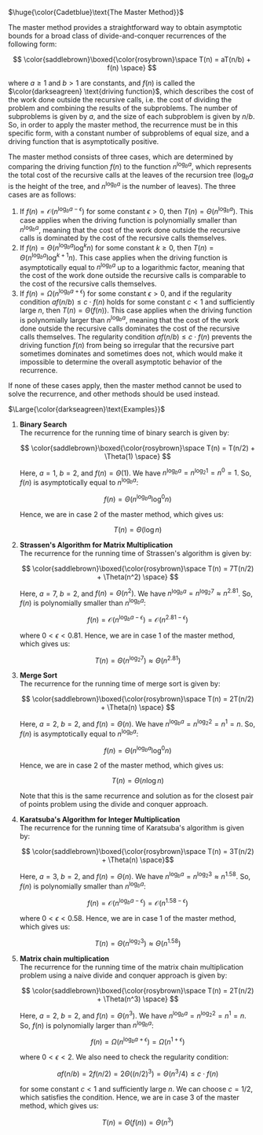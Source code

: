 $\huge{\color{Cadetblue}\text{The Master Method}}$

The master method provides a straightforward way to obtain asymptotic bounds for a broad class of divide-and-conquer recurrences of the following form:

$$
\color{saddlebrown}\boxed{\color{rosybrown}\space T(n) = aT(n/b) + f(n) \space}
$$  

where $a \geq 1$ and $b > 1$ are constants, and $f(n)$ is called the $\color{darkseagreen} \text{driving function}$, which describes the cost of the work done outside the recursive calls, i.e. the cost of dividing the problem and combining the results of the subproblems. The number of subproblems is given by $a$, and the size of each subproblem is given by $n/b$. So, in order to apply the master method, the recurrence must be in this specific form, with a constant number of subproblems of equal size, and a driving function that is asymptotically positive.

The master method consists of three cases, which are determined by comparing the driving function $f(n)$ to the function $n^{\log_b a}$, which represents the total cost of the recursive calls at the leaves of the recursion tree ($\log_b a$ is the height of the tree, and $n^{\log_b a}$ is the number of leaves). The three cases are as follows:

1. If $f(n) = \mathcal{O}(n^{\log_b a - \epsilon})$ for some constant $\epsilon > 0$, then $T(n) = \Theta(n^{\log_b a})$. This case applies when the driving function is polynomially smaller than $n^{\log_b a}$, meaning that the cost of the work done outside the recursive calls is dominated by the cost of the recursive calls themselves.
2. If $f(n) = \Theta(n^{\log_b a} \log^k n)$ for some constant $k \geq 0$, then $T(n) = \Theta(n^{\log_b a} \log^{k+1} n)$. This case applies when the driving function is asymptotically equal to $n^{\log_b a}$ up to a logarithmic factor, meaning that the cost of the work done outside the recursive calls is comparable to the cost of the recursive calls themselves.  
3. If $f(n) = \Omega(n^{\log_b a + \epsilon})$ for some constant $\epsilon > 0$, and if the regularity condition $af(n/b) \leq c \cdot f(n)$ holds for some constant $c< 1$ and sufficiently large $n$, then $T(n) = \Theta(f(n))$. This case applies when the driving function is polynomially larger than $n^{\log_b a}$, meaning that the cost of the work done outside the recursive calls dominates the cost of the recursive calls themselves. The regularity condition $af(n/b) \leq c \cdot f(n)$ prevents the driving function $f(n)$ from being so irregular that the recursive part sometimes dominates and sometimes does not, which would make it impossible to determine the overall asymptotic behavior of the recurrence.

If none of these cases apply, then the master method cannot be used to solve the recurrence, and other methods should be used instead.

$\Large{\color{darkseagreen}\text{Examples}}$

1. **Binary Search**  
   The recurrence for the running time of binary search is given by:

    $$  
    \color{saddlebrown}\boxed{\color{rosybrown}\space T(n) = T(n/2) + \Theta(1) \space}
    $$

    Here, $a = 1$, $b = 2$, and $f(n) = \Theta(1)$. We have $n^{\log_b a} = n^{\log_2 1} = n^0 = 1$. So, $f(n)$ is asymptotically equal to $n^{\log_b a}$:

    $$
    f(n) = \Theta(n^{\log_b a} \log^0 n)
    $$

    Hence, we are in case 2 of the master method, which gives us:

    $$
    T(n) = \Theta(\log n)
    $$

2. **Strassen's Algorithm for Matrix Multiplication**  
   The recurrence for the running time of Strassen's algorithm is given by:

    $$
    \color{saddlebrown}\boxed{\color{rosybrown}\space T(n) = 7T(n/2) + \Theta(n^2) \space}
    $$

    Here, $a = 7$, $b = 2$, and $f(n) = \Theta(n^2)$. We have $n^{\log_b a} = n^{\log_2 7} \approx n^{2.81}$. So, $f(n)$ is polynomially smaller than $n^{\log_b a}$:

    $$
    f(n) = \mathcal{O}(n^{\log_b a - \epsilon}) = \mathcal{O}(n^{2.81 - \epsilon})
    $$

    where $0 <\epsilon < 0.81$. Hence, we are in case 1 of the master method, which gives us:

    $$
    T(n) = \Theta(n^{\log_2 7}) \approx \Theta(n^{2.81})
    $$

3. **Merge Sort**  
   The recurrence for the running time of merge sort is given by:

   $$
   \color{saddlebrown}\boxed{\color{rosybrown}\space T(n) = 2T(n/2) + \Theta(n) \space}
   $$

   Here, $a = 2$, $b = 2$, and $f(n) = \Theta(n)$. We have $n^{\log_b a} = n^{\log_2 2} = n^1 = n$. So, $f(n)$ is asymptotically equal to $n^{\log_b a}$:

    $$
    f(n) = \Theta(n^{\log_b a} \log^0 n)
    $$
  
   Hence, we are in case 2 of the master method, which gives us:

   $$
   T(n) = \Theta(n \log n)
   $$

   Note that this is the same recurrence and solution as for the closest pair of points problem using the divide and conquer approach.

4. **Karatsuba's Algorithm for Integer Multiplication**  
   The recurrence for the running time of Karatsuba's algorithm is given by:

   $$
   \color{saddlebrown}\boxed{\color{rosybrown}\space T(n) = 3T(n/2) + \Theta(n) \space}$$

   Here, $a = 3$, $b = 2$, and $f(n) = \Theta(n)$. We have $n^{\log_b a} = n^{\log_2 3} \approx n^{1.58}$. So, $f(n)$ is polynomially smaller than $n^{\log_b a}$:

   $$
   f(n) = \mathcal{O}(n^{\log_b a - \epsilon}) = \mathcal{O}(n^{1.58 - \epsilon})
   $$

   where $0 <\epsilon < 0.58$. Hence, we are in case 1 of the master method, which gives us:

   $$
   T(n) = \Theta(n^{\log_2 3}) \approx \Theta(n^{1.58})
   $$

5. **Matrix chain multiplication**  
   The recurrence for the running time of the matrix chain multiplication problem using a naive divide and conquer approach is given by:

   $$
   \color{saddlebrown}\boxed{\color{rosybrown}\space T(n) = 2T(n/2) + \Theta(n^3) \space}
   $$

   Here, $a = 2$, $b = 2$, and $f(n) = \Theta(n^3)$. We have $n^{\log_b a} = n^{\log_2 2} = n^1 = n$. So, $f(n)$ is polynomially larger than $n^{\log_b a}$:

   $$
   f(n) = \Omega(n^{\log_b a + \epsilon}) = \Omega(n^{1 + \epsilon})
   $$

   where $0 <\epsilon < 2$. We also need to check the regularity condition:

   $$
   af(n/b) = 2f(n/2) = 2\Theta((n/2)^3) = \Theta(n^3/4) \leq c \cdot f(n)
   $$

   for some constant $c < 1$ and sufficiently large $n$. We can choose $c = 1/2$, which satisfies the condition. Hence, we are in case 3 of the master method, which gives us:

   $$
   T(n) = \Theta(f(n)) = \Theta(n^3)
   $$